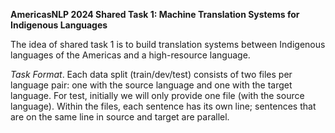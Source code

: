 **AmericasNLP 2024 Shared Task 1: Machine Translation Systems for Indigenous Languages**

The idea of shared task 1 is to build translation systems between Indigenous languages of the Americas and a high-resource language.

*Task Format*. Each data split (train/dev/test) consists of two files per language pair: one with the source language and one with the target language. For test, initially we will only provide one file (with the source language). Within the files, each sentence has its own line; sentences that are on the same line in source and target are parallel.
